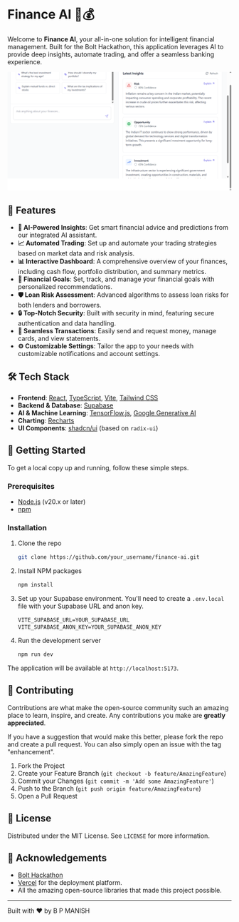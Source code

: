 # Finance AI 🤖💰

Welcome to **Finance AI**, your all-in-one solution for intelligent financial management. Built for the Bolt Hackathon, this application leverages AI to provide deep insights, automate trading, and offer a seamless banking experience.

![Project Screenshot](public/image.png)

## 🌟 Features

- **🧠 AI-Powered Insights**: Get smart financial advice and predictions from our integrated AI assistant.
- **📈 Automated Trading**: Set up and automate your trading strategies based on market data and risk analysis.
- **📊 Interactive Dashboard**: A comprehensive overview of your finances, including cash flow, portfolio distribution, and summary metrics.
- **🎯 Financial Goals**: Set, track, and manage your financial goals with personalized recommendations.
- **🛡️ Loan Risk Assessment**: Advanced algorithms to assess loan risks for both lenders and borrowers.
- **🔒 Top-Notch Security**: Built with security in mind, featuring secure authentication and data handling.
- **💸 Seamless Transactions**: Easily send and request money, manage cards, and view statements.
- **⚙️ Customizable Settings**: Tailor the app to your needs with customizable notifications and account settings.

## 🛠️ Tech Stack

- **Frontend**: [React](https://react.dev/), [TypeScript](https://www.typescriptlang.org/), [Vite](https://vitejs.dev/), [Tailwind CSS](https://tailwindcss.com/)
- **Backend & Database**: [Supabase](https://supabase.io/)
- **AI & Machine Learning**: [TensorFlow.js](https://www.tensorflow.org/js), [Google Generative AI](https://ai.google.dev/)
- **Charting**: [Recharts](https://recharts.org/)
- **UI Components**: [shadcn/ui](https://ui.shadcn.com/) (based on `radix-ui`)

## 🚀 Getting Started

To get a local copy up and running, follow these simple steps.

### Prerequisites

- [Node.js](https://nodejs.org/en/) (v20.x or later)
- [npm](https://www.npmjs.com/)

### Installation

1.  Clone the repo
    ```sh
    git clone https://github.com/your_username/finance-ai.git
    ```
2.  Install NPM packages
    ```sh
    npm install
    ```
3.  Set up your Supabase environment. You'll need to create a `.env.local` file with your Supabase URL and anon key.
    ```
    VITE_SUPABASE_URL=YOUR_SUPABASE_URL
    VITE_SUPABASE_ANON_KEY=YOUR_SUPABASE_ANON_KEY
    ```
4.  Run the development server
    ```sh
    npm run dev
    ```

The application will be available at `http://localhost:5173`.

## 🤝 Contributing

Contributions are what make the open-source community such an amazing place to learn, inspire, and create. Any contributions you make are **greatly appreciated**.

If you have a suggestion that would make this better, please fork the repo and create a pull request. You can also simply open an issue with the tag "enhancement".

1.  Fork the Project
2.  Create your Feature Branch (`git checkout -b feature/AmazingFeature`)
3.  Commit your Changes (`git commit -m 'Add some AmazingFeature'`)
4.  Push to the Branch (`git push origin feature/AmazingFeature`)
5.  Open a Pull Request

## 📄 License

Distributed under the MIT License. See `LICENSE` for more information.

## 🙏 Acknowledgements

-   [Bolt Hackathon](https://www.boltiot.com/)
-   [Vercel](https://vercel.com/) for the deployment platform.
-   All the amazing open-source libraries that made this project possible.

---

Built with ❤️ by B P MANISH 